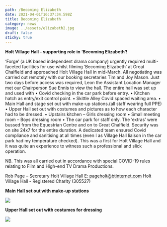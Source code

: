 ```yaml
---
path: /Becoming Elizabeth
date: 2021-04-01T16:37:34.598Z
title: Becoming Elizabeth
category: news
image: ../assets/elizabeth2.jpg
draft: false
sticky: true
---
```

**Holt Village Hall - supporting role in ‘Becoming Elizabeth’!**

‘Forge’ (a UK based independent drama company) urgently required multi-faceted facilities for use whilst filming ‘Becoming Elizabeth’ at Great Chalfield and approached Holt Village Hall in mid-March. All negotiating was carried out remotely with our booking secretaries Tim and Joy Mason. Just two days before access was required, Leon the Assistant Location Manager met our Chairperson Sue Ennis to view the hall. The entire hall was set up and used with
•	Covid checking in the car park before entry.
•	Kitchen hatch as entry/exit control point.
•	Skittle Alley Covid spaced waiting area.
•	Main Hall and stage set out with make-up stations.(all staff wearing full PPE)
•	Upper Hall set out with costumes and pictures as to how each character had to be dressed.
•	Upstairs kitchen – Girls dressing room
•	Small meeting room – Boys dressing room
•	The car park for staff only. The ‘extras’ were bussed from the Equestrian Centre and on to Great Chalfield.
Security was on site 24x7 for the entire duration. A dedicated team ensured Covid compliance and sanitising at all times (even I as Village Hall liaison in the car park had my temperature checked).
This was a first for Holt Village Hall and it was quite an experience to witness such a professional and slick operation.

NB. This was all carried out in accordance with special COVID-19 rules relating to Film and High-end TV Drama Productions. 

Rob Page – Secretary Holt Village Hall E: pageholt@btinternet.com  Holt Village Hall - Registered Charity (305527)

**Main Hall set out with make-up stations**

![](../assets/vh-make-up.jpg)

**Upper Hall set out with costumes for dressing**

![](../assets/vh-costumes.jpg)